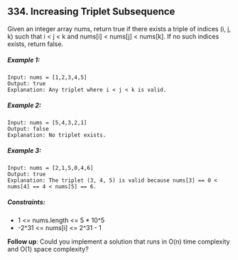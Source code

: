 ﻿## 334. Increasing Triplet Subsequence
     
Given an integer array nums, return true if there exists a triple of indices (i, j, k) such that i < j < k and nums[i] < nums[j] < nums[k]. If no such indices exists, return false.

##### Example 1:

    Input: nums = [1,2,3,4,5]
    Output: true
    Explanation: Any triplet where i < j < k is valid.

##### Example 2:

    Input: nums = [5,4,3,2,1]
    Output: false
    Explanation: No triplet exists.

##### Example 3:

    Input: nums = [2,1,5,0,4,6]
    Output: true
    Explanation: The triplet (3, 4, 5) is valid because nums[3] == 0 < nums[4] == 4 < nums[5] == 6.

##### Constraints:

* 1 <= nums.length <= 5 * 10^5
* -2^31 <= nums[i] <= 2^31 - 1


<b>Follow up</b>: Could you implement a solution that runs in O(n) time complexity and O(1) space complexity?
